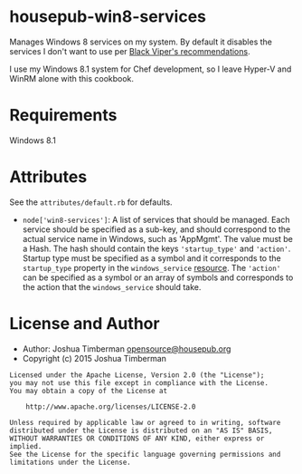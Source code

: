 # housepub-win8-services

Manages Windows 8 services on my system. By default it disables the services I don't want to use per [Black Viper's recommendations](http://www.blackviper.com/service-configurations/black-vipers-windows-8-service-configurations/).

I use my Windows 8.1 system for Chef development, so I leave Hyper-V and WinRM alone with this cookbook.

# Requirements

Windows 8.1

# Attributes

See the `attributes/default.rb` for defaults.

- `node['win8-services']`: A list of services that should be managed. Each service should be specified as a sub-key, and should correspond to the actual service name in Windows, such as 'AppMgmt'. The value must be a Hash. The hash should contain the keys `'startup_type'` and `'action'`. Startup type must be specified as a symbol and it corresponds to the `startup_type` property in the `windows_service` [resource](https://docs.chef.io/resource_windows_service.html). The `'action'` can be specified as a symbol or an array of symbols and corresponds to the action that the `windows_service` should take.

# License and Author

- Author: Joshua Timberman <opensource@housepub.org>
- Copyright (c) 2015 Joshua Timberman

```
Licensed under the Apache License, Version 2.0 (the "License");
you may not use this file except in compliance with the License.
You may obtain a copy of the License at

    http://www.apache.org/licenses/LICENSE-2.0

Unless required by applicable law or agreed to in writing, software
distributed under the License is distributed on an "AS IS" BASIS,
WITHOUT WARRANTIES OR CONDITIONS OF ANY KIND, either express or implied.
See the License for the specific language governing permissions and
limitations under the License.
```
